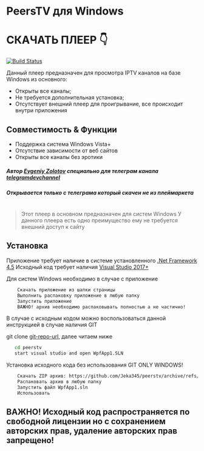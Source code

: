 # PeersTV для Windows
# СКАЧАТЬ ПЛЕЕР 👇
[![Build Status](https://travis-ci.org/joemccann/dillinger.svg?branch=master)][release]

Данный плеер предназначен для просмотра IPTV каналов на базе Windows из основного:
- Открыты все каналы;
- Не требуется дополнительная установка;
- Отсутствует внешний плеер для проигрывание, все происходит внутри приложения
## Совместимость & Функции
- Поддержка система Windows Vista+
- Отсутствие зависимости от веб сайтов
- Открыты все каналы без эротики

##### Автор [Evgeniy Zolotov] специально для телеграм канала [telegramdevchannel]
##### Открывается только с телеграма который скачен не из плеймаркета
#
> Этот плеер в основном предназначен для систем Windows
> У данного плеера есть одно преимущество ему не требуется внешний доступ к сайту

## Установка

Приложение требует наличие в системе установленного [.Net Framework 4.5](https://dotnet.microsoft.com/download/dotnet-framework)
Исходный код требует наличия [Visual Studio 2017+](https://visualstudio.microsoft.com/ru/)

Для систем Windows необходимо в случае с приложение
```sh
    Скачать приложение из шапки страницы
    Выполнить распаковку приложение в любую папку
    Запустить приложение
    ВАЖНО! архив необходимо распаковывать полностью а не частично!
````

В случае с исходным кодом можно воспользоваться данной инструкцией в случае наличия GIT

git clone [git-repo-url], далее читаем ниже

```sh
   cd peerstv
   start visual studio and open WpfApp1.SLN
`````

Установка исходного кода без использования GIT ONLY WINDOWS!

````sh
    Скачать ZIP архив: https://github.com/Jeka345/peerstv/archive/refs/heads/main.zip
    Распаковать архив в любую папку
    Запустить файл WpfApp1.sln
    Использовать
``````
   [git-repo-url]: <https://github.com/Jeka345/peerstv.git>
   [Evgeniy Zolotov]: <https://t.me/SmallVeins>
   [telegramdevchannel]: <https://t.me/devcm_jeka345old>
   [github-source-nogit]: <https://github.com/Jeka345/peerstv>
   [release]: <https://github.com/Jeka345/peerstv/releases/download/1.0.0/PeersTVTest.zip>
   
## ВАЖНО! Исходный код распространяется по свободной лицензии но с сохранением авторских прав, удаление авторских прав запрещено!
